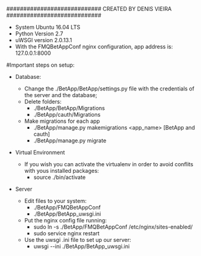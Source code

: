 ############################
 CREATED BY DENIS VIEIRA
############################

- System Ubuntu 16.04 LTS
- Python Version 2.7
- uWSGI version 2.0.13.1
- With the FMQBetAppConf nginx configuration, app address is: 127.0.0.1:8000

#Important steps on setup:
- Database:
	- Change the ./BetApp/BetApp/settings.py file with the credentials of the server and the database;
	- Delete folders:
		- ./BetApp/BetApp/Migrations
		- ./BetApp/cauth/Migrations
	- Make migrations for each app
		- ./BetApp/manage.py makemigrations <app_name>   [BetApp and cauth]
		- ./BetApp/manage.py migrate

- Virtual Environment
	- If you wish you can activate the virtualenv in order to avoid conflits with yous installed packages:
		- source ./bin/activate
- Server
	- Edit files to your system:
		- ./BetApp/FMQBetAppConf
		- ./BetApp/BetApp_uwsgi.ini
	- Put the nginx config file running:
		- sudo ln -s ./BetApp/FMQBetAppConf /etc/nginx/sites-enabled/
		- sudo service nginx restart
	- Use the uwsgi .ini file to set up our server:
		- uwsgi --ini ./BetApp/BetApp_uwsgi.ini
